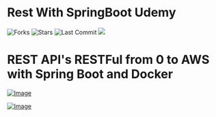 # Rest With SpringBoot Udemy

![Forks](https://img.shields.io/github/forks/leandrocgsi/RestWithSpringBootUdemy)
![Stars](https://img.shields.io/github/stars/leandrocgsi/RestWithSpringBootUdemy)
![Last Commit](https://img.shields.io/github/last-commit/leandrocgsi/RestWithSpringBootUdemy)
<a href="https://hub.docker.com/search?q=leandrocgsi&type=image"><img src="https://img.shields.io/badge/DockerHub-leandrocgsi-blue"/></a>


# REST API's RESTFul from 0 to AWS with Spring Boot and Docker


[![Image](https://github.com/leandrocgsi/RestWithSpringBootUdemy/blob/master/Images/rest_apis_restful_from_0_to_aws_with_spring_boot_and_docker.png?raw=true "REST API's RESTFul from 0 to AWS with Spring Boot and Docker")](https://www.udemy.com/course/rest-apis-restful-from-0-to-aws-with-spring-boot-and-docker/?couponCode=GTHB_FLASH_SALE2021)

[![Image](https://github.com/leandrocgsi/RestWithSpringBootUdemy/blob/master/Images/rest_apis_restful_do_0_à_nuvem_com_spring_boot_2_e_docker.png?raw=true "REST API's RESTFul do 0 à AWS Com Spring Boot 2.x e Docker")](https://www.udemy.com/course/restful-apis-do-0-a-nuvem-com-springboot-e-docker/?couponCode=GTHB_FLASH_SALE2021)

